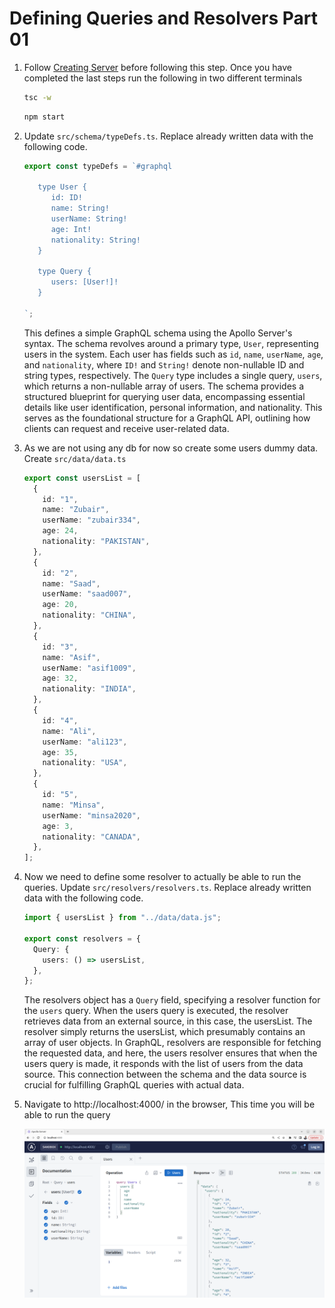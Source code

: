 # Defining Queries and Resolvers Part 01

1. Follow [Creating Server](../step07b_creating_server/) before following this step. Once you have completed the last steps run the following in two different terminals

   ```bash
   tsc -w
   ```

   ```bash
   npm start
   ```

2. Update `src/schema/typeDefs.ts`. Replace already written data with the following code.

   ```ts
   export const typeDefs = `#graphql
   
      type User {
         id: ID!
         name: String!
         userName: String!
         age: Int!
         nationality: String!
      }
   
      type Query {
         users: [User!]!
      }
      
   `;
   ```

   This defines a simple GraphQL schema using the Apollo Server's syntax. The schema revolves around a primary type, `User`, representing users in the system. Each user has fields such as `id`, `name`, `userName`, `age`, and `nationality`, where `ID!` and `String!` denote non-nullable ID and string types, respectively. The `Query` type includes a single query, `users`, which returns a non-nullable array of users. The schema provides a structured blueprint for querying user data, encompassing essential details like user identification, personal information, and nationality. This serves as the foundational structure for a GraphQL API, outlining how clients can request and receive user-related data.

3. As we are not using any db for now so create some users dummy data. Create `src/data/data.ts`

   ```ts
   export const usersList = [
     {
       id: "1",
       name: "Zubair",
       userName: "zubair334",
       age: 24,
       nationality: "PAKISTAN",
     },
     {
       id: "2",
       name: "Saad",
       userName: "saad007",
       age: 20,
       nationality: "CHINA",
     },
     {
       id: "3",
       name: "Asif",
       userName: "asif1009",
       age: 32,
       nationality: "INDIA",
     },
     {
       id: "4",
       name: "Ali",
       userName: "ali123",
       age: 35,
       nationality: "USA",
     },
     {
       id: "5",
       name: "Minsa",
       userName: "minsa2020",
       age: 3,
       nationality: "CANADA",
     },
   ];
   ```

4. Now we need to define some resolver to actually be able to run the queries. Update `src/resolvers/resolvers.ts`. Replace already written data with the following code.

   ```ts
   import { usersList } from "../data/data.js";

   export const resolvers = {
     Query: {
       users: () => usersList,
     },
   };
   ```

   The resolvers object has a `Query` field, specifying a resolver function for the `users` query. When the users query is executed, the resolver retrieves data from an external source, in this case, the usersList. The resolver simply returns the usersList, which presumably contains an array of user objects. In GraphQL, resolvers are responsible for fetching the requested data, and here, the users resolver ensures that when the users query is made, it responds with the list of users from the data source. This connection between the schema and the data source is crucial for fulfilling GraphQL queries with actual data.

5. Navigate to http://localhost:4000/ in the browser, This time you will be able to run the query

   ![Users Query](./asserts/ss01.png)
